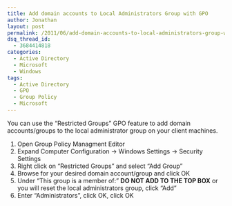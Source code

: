 ```yaml
---
title: Add domain accounts to Local Administrators Group with GPO
author: Jonathan
layout: post
permalink: /2011/06/add-domain-accounts-to-local-administrators-group-with-gpo/
dsq_thread_id:
  - 3684414818
categories:
  - Active Directory
  - Microsoft
  - Windows
tags:
  - Active Directory
  - GPO
  - Group Policy
  - Microsoft
---
```

You can use the &#8220;Restricted Groups&#8221; GPO feature to add domain accounts/groups to the local administrator group on your client machines.

  1. Open Group Policy Managment Editor
  2. Expand Computer Configuration -> Windows Settings -> Security Settings
  3. Right click on &#8220;Restricted Groups&#8221; and select &#8220;Add Group&#8221;
  4. Browse for your desired domain account/group and click OK
  5. Under &#8220;This group is a member of:&#8221; **DO NOT ADD TO THE TOP BOX** or you will reset the local administrators group, click &#8220;Add&#8221;
  6. Enter &#8220;Administrators&#8221;, click OK, click OK
